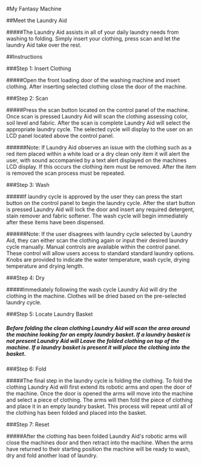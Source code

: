 #My Fantasy Machine

##Meet the Laundry Aid

#####The Laundry Aid assists in all of your daily laundry needs from washing to folding. Simply insert your clothing, press scan and let the laundry Aid take over the rest.

##Instructions

###Step 1: Insert Clothing

#####Open the front loading door of the washing machine and insert clothing. After inserting selected clothing close the door of the machine.

###Step 2: Scan

#####Press the scan button located on the control panel of the machine. Once scan is pressed Laundry Aid will scan the clothing assessing color, soil level and fabric. After the scan is complete Laundry Aid will select the appropriate laundry cycle. The selected cycle will display to the user on an LCD panel located above the control panel.

######Note: If Laundry Aid observes an issue with the clothing such as a red item placed within a white load or a dry clean only item it will alert the user, with sound accompanied by a text alert displayed on the machines LCD display. If this occurs the clothing item must be removed. After the item is removed the scan process must be repeated.

###Step 3: Wash

#####If laundry cycle is approved by the user they can press the start button on the control panel to begin the laundry cycle. After the start button is pressed Laundry Aid will lock the door and insert any required detergent, stain remover and fabric softener. The wash cycle will begin immediately after these items have been dispensed.

######Note: If the user disagrees with laundry cycle selected by Laundry Aid, they can either scan the clothing again or input their desired laundry cycle manually. Manual controls are available within the control panel. These control will allow users access to standard standard laundry options. Knobs are provided to indicate the water temperature, wash cycle, drying temperature and drying length.

###Step 4: Dry

#####Immediately following the wash cycle Laundry Aid will dry the clothing in the machine. Clothes will be dried based on the pre-selected laundry cycle.

###Step 5: Locate Laundry Basket

##### Before folding the clean clothing Laundry Aid will scan the area around the machine looking for an empty laundry basket. If a laundry basket is not present Laundry Aid will Leave the folded clothing on top of the machine. If a laundry basket is present it will place the clothing into the basket.

###Step 6: Fold

#####The final step in the laundry cycle is folding the clothing. To fold the clothing Laundry Aid will first extend its robotic arms and open the door of the machine. Once the door is opened the arms will move into the machine and select a piece of clothing. The arms will then fold the piece of clothing and place it in an empty laundry basket. This process will repeat until all of the clothing has been folded and placed into the basket.

###Step 7: Reset

#####After the clothing has been folded Laundry Aid's robotic arms will close the machines door and then retract into the machine. When the arms have returned to their starting position the machine will be ready to wash, dry and fold another load of laundry.
